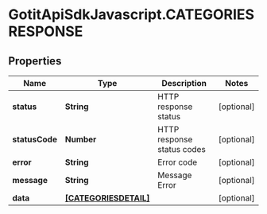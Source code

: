# GotitApiSdkJavascript.CATEGORIESRESPONSE

## Properties

Name | Type | Description | Notes
------------ | ------------- | ------------- | -------------
**status** | **String** | HTTP response status | [optional] 
**statusCode** | **Number** | HTTP response status codes | [optional] 
**error** | **String** | Error code | [optional] 
**message** | **String** | Message Error | [optional] 
**data** | [**[CATEGORIESDETAIL]**](CATEGORIESDETAIL.md) |  | [optional] 


